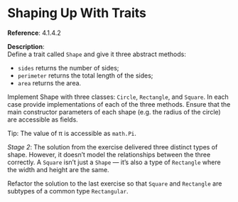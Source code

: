 # Shaping Up With Traits

**Reference**: 4.1.4.2

**Description**:  
Define a trait called `Shape` and give it three abstract methods:

- `sides` returns the number of sides;
- `perimeter` returns the total length of the sides;
- `area` returns the area.

Implement Shape with three classes: `Circle`, `Rectangle`, and `Square`.
In each case provide implementations of each of the three methods.
Ensure that the main constructor parameters of each shape (e.g. the radius of the circle) 
are accessible as fields.

Tip: The value of π is accessible as `math.Pi`.

*Stage 2*: The solution from the exercise delivered three distinct types of shape.
However, it doesn’t model the relationships between the three correctly. A `Square`
isn’t just a `Shape` — it’s also a type of `Rectangle` where the width and height are
the same.
           
Refactor the solution to the last exercise so that `Square` and `Rectangle` are subtypes
of a common type `Rectangular`. 
